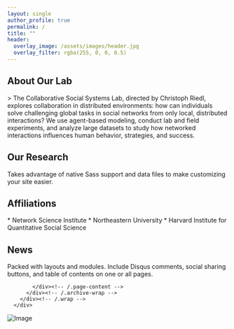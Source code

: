 ```yaml
---
layout: single
author_profile: true
permalink: /
title: ""
header:
  overlay_image: /assets/images/header.jpg
  overlay_filter: rgba(255, 0, 0, 0.5)
---
```


<div class="wrap page-lead-content">
    <h2>About Our Lab</h2>
      <p>
      > The Collaborative Social Systems Lab, directed by Christoph Riedl, explores collaboration in distributed environments: how can individuals solve challenging global tasks in social networks from only local, distributed interactions? We use agent-based modeling, conduct lab and field experiments, and analyze large datasets to study how networked interactions influences human behavior, strategies, and success.
      </p>
	  </div>


<div class="archive-wrap">
            <div class="page-content">
              <div class="tiles">

<div class="tile">
  <h2 class="post-title">Our Research</h2>
  <p class="post-excerpt">Takes advantage of native Sass support and data files to make customizing your site easier.</p>
</div><!-- /.tile -->

<div class="tile">
  <h2 class="post-title">Affiliations</h2>
  <p class="post-excerpt">
  * Network Science Institute
  * Northeastern University
  * Harvard Institute for Quantitative Social Science</p>
</div><!-- /.tile -->

<div class="tile">
  <h2 class="post-title">News</h2>
  <p class="post-excerpt">Packed with layouts and modules. Include Disqus comments, social sharing buttons, and table of contents on one or all pages.</p>
</div><!-- /.tile -->

</div>
<!-- /.tiles -->

            </div><!-- /.page-content -->
          </div><!-- /.archive-wrap -->
        </div><!-- /.wrap -->
      </div>

<div class="tiles">

</div>



![Image](https://uploads-ssl.webflow.com/58920a954e6c16dd742902c4/58920a954e6c16dd742904a6_logo-collaborative-social-systems-lab_small.png)

<!-- /.tiles -->
